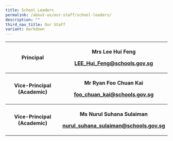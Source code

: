 ```yaml
---
title: School Leaders
permalink: /about-us/our-staff/school-leaders/
description: ""
third_nav_title: Our Staff
variant: markdown
---
```

<table><tbody><tr><th rowspan="1" colspan="1"><p>Principal</p></th><th rowspan="1" colspan="1"><p>Mrs Lee Hui Feng</p><p><a href="LEE_Hui_Feng@schools.gov.sg" rel="noopener noreferrer nofollow" target="_blank">LEE_Hui_Feng@schools.gov.sg</a></p><p></p></th></tr><tr><th rowspan="1" colspan="1"><p>Vice-Principal (Academic)</p></th><th rowspan="1" colspan="1"><p>Mr Ryan Foo Chuan Kai</p><p><a href="foo_chuan_kai@schools.gov.sg" rel="noopener noreferrer nofollow" target="_blank">foo_chuan_kai@schools.gov.sg</a></p><p></p></th></tr><tr><th rowspan="1" colspan="1"><p>Vice-Principal (Academic)</p></th><th rowspan="1" colspan="1"><p>Ms Nurul Suhana Sulaiman</p><p><a href="nurul_suhana_sulaiman@schools.gov.sg" rel="noopener noreferrer nofollow" target="_blank">nurul_suhana_sulaiman@schools.gov.sg</a></p><p></p></th></tr></tbody></table><p></p><p></p>